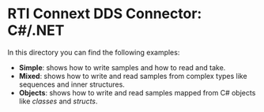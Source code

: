 # RTI Connext DDS Connector: C#/.NET

In this directory you can find the following examples:

* **Simple**: shows how to write samples and how to read and take.
* **Mixed**: shows how to write and read samples from complex types
    like sequences and inner structures.
* **Objects**: shows how to write and read samples mapped from C#
    objects like *classes* and *structs*.
